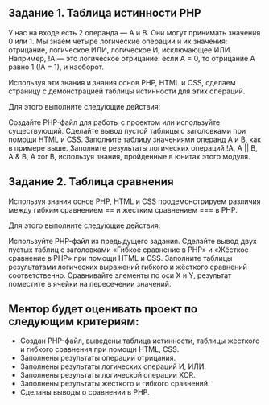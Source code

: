 ## Задание 1. Таблица истинности PHP

У нас на входе есть 2 операнда — A и B. Они могут принимать значения 0 или 1. 
Мы знаем четыре логические операции и их значения: отрицание, логическое ИЛИ, логическое И, исключающее ИЛИ. Например, !A — это логическое отрицание: если А = 0, то отрицание А равно 1 (!А = 1), и наоборот.

Используя эти знания и знания основ PHP, HTML и CSS, сделаем страницу с демонстрацией таблицы истинности для этих операций.

Для этого выполните следующие действия:

Создайте PHP-файл для работы с проектом или используйте существующий.
Сделайте вывод пустой таблицы с заголовками при помощи HTML и CSS.
Заполните таблицу значениями операнд А и В, как в примере выше.
Заполните результаты логических операций !A, A || B, A & B, A xor B, используя знания, пройденные в юнитах этого модуля.

## Задание 2. Таблица сравнения

Используя знания основ PHP, HTML и CSS продемонстрируем различия между гибким сравнением == и жестким сравнением === в PHP.

Для этого выполните следующие действия:

Используйте PHP-файл из предыдущего задания.
Сделайте вывод двух пустых таблиц с заголовками «Гибкое сравнение в PHP» и «Жёсткое сравнение в PHP» при помощи HTML и CSS.
Заполните таблицы результатами логических выражений гибкого и жёсткого сравнений соответственно. Сравнивайте элементы по оси X и Y, результат поместите в ячейки на пересечении значений.
## Ментор будет оценивать проект по следующим критериям:

* Создан PHP-файл, выведены таблица истинности, таблицы жесткого и гибкого сравнения при помощи HTML, CSS.
* Заполнены результаты операции отрицания.
* Заполнены результаты логических операций И, ИЛИ.
* Заполнены результаты логической операции XOR.
* Заполнены результаты жесткого и гибкого сравнений.
* Сделаны выводы о сравнении в PHP.